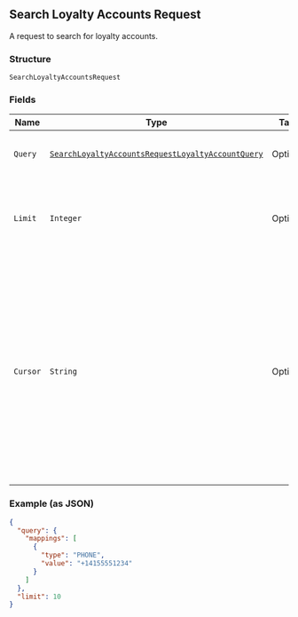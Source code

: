 ## Search Loyalty Accounts Request

A request to search for loyalty accounts.

### Structure

`SearchLoyaltyAccountsRequest`

### Fields

| Name | Type | Tags | Description | Getter |
|  --- | --- | --- | --- | --- |
| `Query` | [`SearchLoyaltyAccountsRequestLoyaltyAccountQuery`](/doc/models/search-loyalty-accounts-request-loyalty-account-query.md) | Optional | The search criteria for the loyalty accounts. | SearchLoyaltyAccountsRequestLoyaltyAccountQuery getQuery() |
| `Limit` | `Integer` | Optional | The maximum number of results to include in the response. | Integer getLimit() |
| `Cursor` | `String` | Optional | A pagination cursor returned by a previous call to <br>this endpoint. Provide this to retrieve the next set of <br>results for the original query.<br><br>For more information, <br>see [Pagination](https://developer.squareup.com/docs/docs/basics/api101/pagination). | String getCursor() |

### Example (as JSON)

```json
{
  "query": {
    "mappings": [
      {
        "type": "PHONE",
        "value": "+14155551234"
      }
    ]
  },
  "limit": 10
}
```

